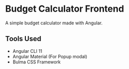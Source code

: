 # Budget Calculator Frontend

A simple budget calculator made with Angular.

## Tools Used

 - Angular CLI 11
 - Angular Material (For Popup modal)
 - Bulma CSS Framework
